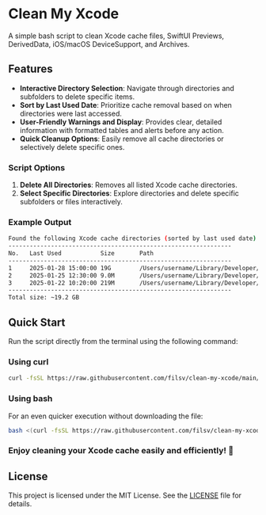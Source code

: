 # Clean My Xcode

A simple bash script to clean Xcode cache files, SwiftUI Previews, DerivedData, iOS/macOS DeviceSupport, and Archives.

## Features

- **Interactive Directory Selection**: Navigate through directories and subfolders to delete specific items.
- **Sort by Last Used Date**: Prioritize cache removal based on when directories were last accessed.
- **User-Friendly Warnings and Display**: Provides clear, detailed information with formatted tables and alerts before any action.
- **Quick Cleanup Options**: Easily remove all cache directories or selectively delete specific ones.

### Script Options

1. **Delete All Directories**: Removes all listed Xcode cache directories.
2. **Select Specific Directories**: Explore directories and delete specific subfolders or files interactively.

### Example Output

```bash
Found the following Xcode cache directories (sorted by last used date):
---------------------------------------------------------------
No.   Last Used           Size       Path
---------------------------------------------------------------
1     2025-01-28 15:00:00 19G        /Users/username/Library/Developer/Xcode/DerivedData
2     2025-01-25 12:30:00 9.0M       /Users/username/Library/Developer/Xcode/Archives
3     2025-01-22 10:20:00 219M       /Users/username/Library/Developer/Xcode/Products
---------------------------------------------------------------
Total size: ~19.2 GB
```

## Quick Start

Run the script directly from the terminal using the following command:

### Using curl
```bash
curl -fsSL https://raw.githubusercontent.com/filsv/clean-my-xcode/main/clean-my-xcode.sh -o clean-my-xcode.sh && bash clean-my-xcode.sh
```

### Using bash
For an even quicker execution without downloading the file:
```bash
bash <(curl -fsSL https://raw.githubusercontent.com/filsv/clean-my-xcode/main/clean-my-xcode.sh)
```

### Enjoy cleaning your Xcode cache easily and efficiently! 🚀

## License

This project is licensed under the MIT License. See the [LICENSE](./LICENSE) file for details.
